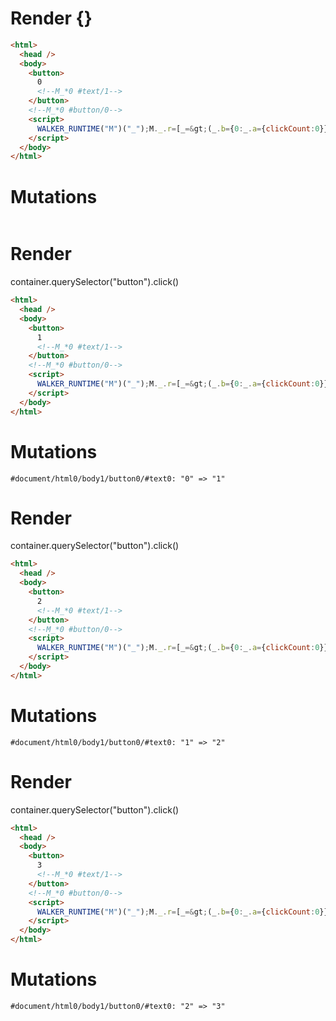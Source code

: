# Render {}
```html
<html>
  <head />
  <body>
    <button>
      0
      <!--M_*0 #text/1-->
    </button>
    <!--M_*0 #button/0-->
    <script>
      WALKER_RUNTIME("M")("_");M._.r=[_=&gt;(_.b={0:_.a={clickCount:0}},_.a.increment=_._["__tests__/template.marko_0/increment"](_.a),_.b),0,"__tests__/template.marko_0_increment",0];M._.w()
    </script>
  </body>
</html>
```

# Mutations
```

```


# Render 
container.querySelector("button").click()

```html
<html>
  <head />
  <body>
    <button>
      1
      <!--M_*0 #text/1-->
    </button>
    <!--M_*0 #button/0-->
    <script>
      WALKER_RUNTIME("M")("_");M._.r=[_=&gt;(_.b={0:_.a={clickCount:0}},_.a.increment=_._["__tests__/template.marko_0/increment"](_.a),_.b),0,"__tests__/template.marko_0_increment",0];M._.w()
    </script>
  </body>
</html>
```

# Mutations
```
#document/html0/body1/button0/#text0: "0" => "1"
```


# Render 
container.querySelector("button").click()

```html
<html>
  <head />
  <body>
    <button>
      2
      <!--M_*0 #text/1-->
    </button>
    <!--M_*0 #button/0-->
    <script>
      WALKER_RUNTIME("M")("_");M._.r=[_=&gt;(_.b={0:_.a={clickCount:0}},_.a.increment=_._["__tests__/template.marko_0/increment"](_.a),_.b),0,"__tests__/template.marko_0_increment",0];M._.w()
    </script>
  </body>
</html>
```

# Mutations
```
#document/html0/body1/button0/#text0: "1" => "2"
```


# Render 
container.querySelector("button").click()

```html
<html>
  <head />
  <body>
    <button>
      3
      <!--M_*0 #text/1-->
    </button>
    <!--M_*0 #button/0-->
    <script>
      WALKER_RUNTIME("M")("_");M._.r=[_=&gt;(_.b={0:_.a={clickCount:0}},_.a.increment=_._["__tests__/template.marko_0/increment"](_.a),_.b),0,"__tests__/template.marko_0_increment",0];M._.w()
    </script>
  </body>
</html>
```

# Mutations
```
#document/html0/body1/button0/#text0: "2" => "3"
```